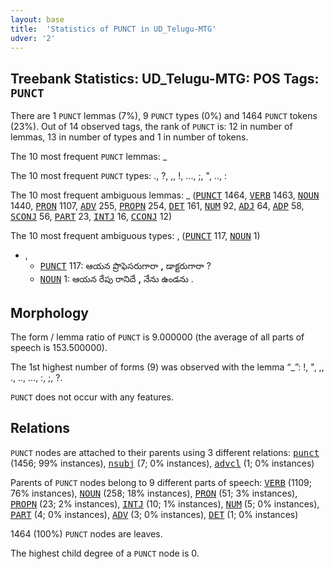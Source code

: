 ```yaml
---
layout: base
title:  'Statistics of PUNCT in UD_Telugu-MTG'
udver: '2'
---
```


## Treebank Statistics: UD_Telugu-MTG: POS Tags: `PUNCT`

There are 1 `PUNCT` lemmas (7%), 9 `PUNCT` types (0%) and 1464 `PUNCT` tokens (23%).
Out of 14 observed tags, the rank of `PUNCT` is: 12 in number of lemmas, 13 in number of types and 1 in number of tokens.

The 10 most frequent `PUNCT` lemmas: _

The 10 most frequent `PUNCT` types:  ., ?, ,, !, ..., ;, ", .., :

The 10 most frequent ambiguous lemmas: _ (<tt><a href="te_mtg-pos-PUNCT.html">PUNCT</a></tt> 1464, <tt><a href="te_mtg-pos-VERB.html">VERB</a></tt> 1463, <tt><a href="te_mtg-pos-NOUN.html">NOUN</a></tt> 1440, <tt><a href="te_mtg-pos-PRON.html">PRON</a></tt> 1107, <tt><a href="te_mtg-pos-ADV.html">ADV</a></tt> 255, <tt><a href="te_mtg-pos-PROPN.html">PROPN</a></tt> 254, <tt><a href="te_mtg-pos-DET.html">DET</a></tt> 161, <tt><a href="te_mtg-pos-NUM.html">NUM</a></tt> 92, <tt><a href="te_mtg-pos-ADJ.html">ADJ</a></tt> 64, <tt><a href="te_mtg-pos-ADP.html">ADP</a></tt> 58, <tt><a href="te_mtg-pos-SCONJ.html">SCONJ</a></tt> 56, <tt><a href="te_mtg-pos-PART.html">PART</a></tt> 23, <tt><a href="te_mtg-pos-INTJ.html">INTJ</a></tt> 16, <tt><a href="te_mtg-pos-CCONJ.html">CCONJ</a></tt> 12)

The 10 most frequent ambiguous types:  , (<tt><a href="te_mtg-pos-PUNCT.html">PUNCT</a></tt> 117, <tt><a href="te_mtg-pos-NOUN.html">NOUN</a></tt> 1)


* ,
  * <tt><a href="te_mtg-pos-PUNCT.html">PUNCT</a></tt> 117: ఆయన ప్రొఫెసరుగారా <b>,</b> డాక్టరుగారా ?
  * <tt><a href="te_mtg-pos-NOUN.html">NOUN</a></tt> 1: ఆయన రేపు రానిదే <b>,</b> నేను ఉండను .

## Morphology

The form / lemma ratio of `PUNCT` is 9.000000 (the average of all parts of speech is 153.500000).

The 1st highest number of forms (9) was observed with the lemma “_”: !, ", ,, ., .., ..., :, ;, ?.

`PUNCT` does not occur with any features.


## Relations

`PUNCT` nodes are attached to their parents using 3 different relations: <tt><a href="te_mtg-dep-punct.html">punct</a></tt> (1456; 99% instances), <tt><a href="te_mtg-dep-nsubj.html">nsubj</a></tt> (7; 0% instances), <tt><a href="te_mtg-dep-advcl.html">advcl</a></tt> (1; 0% instances)

Parents of `PUNCT` nodes belong to 9 different parts of speech: <tt><a href="te_mtg-pos-VERB.html">VERB</a></tt> (1109; 76% instances), <tt><a href="te_mtg-pos-NOUN.html">NOUN</a></tt> (258; 18% instances), <tt><a href="te_mtg-pos-PRON.html">PRON</a></tt> (51; 3% instances), <tt><a href="te_mtg-pos-PROPN.html">PROPN</a></tt> (23; 2% instances), <tt><a href="te_mtg-pos-INTJ.html">INTJ</a></tt> (10; 1% instances), <tt><a href="te_mtg-pos-NUM.html">NUM</a></tt> (5; 0% instances), <tt><a href="te_mtg-pos-PART.html">PART</a></tt> (4; 0% instances), <tt><a href="te_mtg-pos-ADV.html">ADV</a></tt> (3; 0% instances), <tt><a href="te_mtg-pos-DET.html">DET</a></tt> (1; 0% instances)

1464 (100%) `PUNCT` nodes are leaves.

The highest child degree of a `PUNCT` node is 0.

